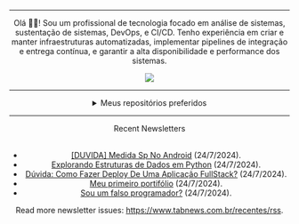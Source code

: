<div align="center">
<hr>
<p>Olá 👋🏾! Sou um profissional de tecnologia focado em análise de sistemas, sustentação de sistemas, DevOps, e CI/CD. Tenho experiência em criar e manter infraestruturas automatizadas, implementar pipelines de integração e entrega contínua, e garantir a alta disponibilidade e performance dos sistemas.</p>
  <img src="https://media.giphy.com/media/yAGIvCiwPJn5C/giphy.gif">
<hr>
  <details>
  <summary>Meus repositórios preferidos</summary>
  <br />
  Alguns dos meus melhores repositórios:
  <br />
<br />
  <ul><li><a href=https://github.com/KubeNerd/aluratube target="_blank" rel="noopener noreferrer">KubeNerd/aluratube</a> (<b>0</b> ✨ and <b>0</b> 🍴): Aluratube - Desenvolvido durante a imersão React da Alura no final de 2022</li><li><a href=https://github.com/KubeNerd/nlw-ia target="_blank" rel="noopener noreferrer">KubeNerd/nlw-ia</a> (<b>0</b> ✨ and <b>0</b> 🍴): Projeto desenvolvido durante a NLW IA - Usando a API da OPENAI</li>
<li>More coming soon :).</li>
</ul>
  </details>
  <hr/>
    <summary>Recent Newsletters</summary>
  <br />
  <ul>
    <li><a href=https://www.tabnews.com.br/HarukaYamamoto0/duvida-medida-sp-no-android target="_blank" rel="noopener noreferrer">[DUVIDA] Medida Sp No Android</a> (24/7/2024).</li><li><a href=https://www.tabnews.com.br/nicolas11/explorando-estruturas-de-dados-em-python target="_blank" rel="noopener noreferrer">Explorando Estruturas de Dados em Python</a> (24/7/2024).</li><li><a href=https://www.tabnews.com.br/gabrielrodriguesdev/duvida-como-fazer-deploy-de-uma-aplicacao-fullstack target="_blank" rel="noopener noreferrer">Dúvida: Como Fazer Deploy De Uma Aplicação FullStack?</a> (24/7/2024).</li><li><a href=https://www.tabnews.com.br/ruancostadev/meu-primeiro-portifolio target="_blank" rel="noopener noreferrer">Meu primeiro portifólio</a> (24/7/2024).</li><li><a href=https://www.tabnews.com.br/Mark5507/sou-um-falso-programador target="_blank" rel="noopener noreferrer">Sou um falso programador?</a> (24/7/2024).</li>
  </ul>
<p>Read more newsletter issues: <a href="https://www.tabnews.com.br/recentes/rss">https://www.tabnews.com.br/recentes/rss</a>.</p>
  </details>
